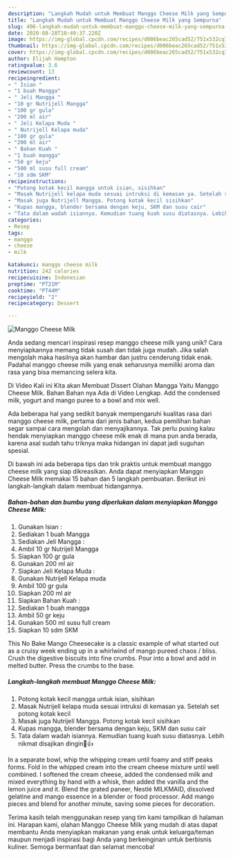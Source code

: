 ```yaml
---
description: "Langkah Mudah untuk Membuat Manggo Cheese Milk yang Sempurna"
title: "Langkah Mudah untuk Membuat Manggo Cheese Milk yang Sempurna"
slug: 406-langkah-mudah-untuk-membuat-manggo-cheese-milk-yang-sempurna
date: 2020-08-20T10:49:37.220Z
image: https://img-global.cpcdn.com/recipes/d006beac265cad52/751x532cq70/manggo-cheese-milk-foto-resep-utama.jpg
thumbnail: https://img-global.cpcdn.com/recipes/d006beac265cad52/751x532cq70/manggo-cheese-milk-foto-resep-utama.jpg
cover: https://img-global.cpcdn.com/recipes/d006beac265cad52/751x532cq70/manggo-cheese-milk-foto-resep-utama.jpg
author: Elijah Hampton
ratingvalue: 3.6
reviewcount: 13
recipeingredient:
- " Isian "
- "1 buah Mangga"
- " Jeli Mangga "
- "10 gr Nutrijell Mangga"
- "100 gr gula"
- "200 ml air"
- " Jeli Kelapa Muda "
- " Nutrijell Kelapa muda"
- "100 gr gula"
- "200 ml air"
- " Bahan Kuah "
- "1 buah mangga"
- "50 gr keju"
- "500 ml susu full cream"
- "10 sdm SKM"
recipeinstructions:
- "Potong kotak kecil mangga untuk isian, sisihkan"
- "Masak Nutrijell kelapa muda sesuai intruksi di kemasan ya. Setelah set potong kotak kecil"
- "Masak juga Nutrijell Mangga. Potong kotak kecil sisihkan"
- "Kupas mangga, blender bersama dengan keju, SKM dan susu cair"
- "Tata dalam wadah isiannya. Kemudian tuang kuah susu diatasnya. Lebih nikmat disajikan dingin🤩👍"
categories:
- Resep
tags:
- manggo
- cheese
- milk

katakunci: manggo cheese milk 
nutrition: 242 calories
recipecuisine: Indonesian
preptime: "PT21M"
cooktime: "PT44M"
recipeyield: "2"
recipecategory: Dessert

---
```



![Manggo Cheese Milk](https://img-global.cpcdn.com/recipes/d006beac265cad52/751x532cq70/manggo-cheese-milk-foto-resep-utama.jpg)

Anda sedang mencari inspirasi resep manggo cheese milk yang unik? Cara menyiapkannya memang tidak susah dan tidak juga mudah. Jika salah mengolah maka hasilnya akan hambar dan justru cenderung tidak enak. Padahal manggo cheese milk yang enak seharusnya memiliki aroma dan rasa yang bisa memancing selera kita.

Di Video Kali ini Kita akan Membuat Dissert Olahan Mangga Yaitu Manggo Cheese Milk. Bahan Bahan nya Ada di Video Lengkap. Add the condensed milk, yogurt and mango puree to a bowl and mix well.

Ada beberapa hal yang sedikit banyak mempengaruhi kualitas rasa dari manggo cheese milk, pertama dari jenis bahan, kedua pemilihan bahan segar sampai cara mengolah dan menyajikannya. Tak perlu pusing kalau hendak menyiapkan manggo cheese milk enak di mana pun anda berada, karena asal sudah tahu triknya maka hidangan ini dapat jadi suguhan spesial.


Di bawah ini ada beberapa tips dan trik praktis untuk membuat manggo cheese milk yang siap dikreasikan. Anda dapat menyiapkan Manggo Cheese Milk memakai 15 bahan dan 5 langkah pembuatan. Berikut ini langkah-langkah dalam membuat hidangannya.

<!--inarticleads1-->

##### Bahan-bahan dan bumbu yang diperlukan dalam menyiapkan Manggo Cheese Milk:

1. Gunakan  Isian :
1. Sediakan 1 buah Mangga
1. Sediakan  Jeli Mangga :
1. Ambil 10 gr Nutrijell Mangga
1. Siapkan 100 gr gula
1. Gunakan 200 ml air
1. Siapkan  Jeli Kelapa Muda :
1. Gunakan  Nutrijell Kelapa muda
1. Ambil 100 gr gula
1. Siapkan 200 ml air
1. Siapkan  Bahan Kuah :
1. Sediakan 1 buah mangga
1. Ambil 50 gr keju
1. Gunakan 500 ml susu full cream
1. Siapkan 10 sdm SKM


This No Bake Mango Cheesecake is a classic example of what started out as a cruisy week ending up in a whirlwind of mango pureed chaos / bliss. Crush the digestive biscuits into fine crumbs. Pour into a bowl and add in melted butter. Press the crumbs to the base. 

<!--inarticleads2-->

##### Langkah-langkah membuat Manggo Cheese Milk:

1. Potong kotak kecil mangga untuk isian, sisihkan
1. Masak Nutrijell kelapa muda sesuai intruksi di kemasan ya. Setelah set potong kotak kecil
1. Masak juga Nutrijell Mangga. Potong kotak kecil sisihkan
1. Kupas mangga, blender bersama dengan keju, SKM dan susu cair
1. Tata dalam wadah isiannya. Kemudian tuang kuah susu diatasnya. Lebih nikmat disajikan dingin🤩👍


In a separate bowl, whip the whipping cream until foamy and stiff peaks forms. Fold in the whipped cream into the cream cheese mixture until well combined. I softened the cream cheese, added the condensed milk and mixed everything by hand with a whisk, then added the vanilla and the lemon juice and it. Blend the grated paneer, Nestlé MILKMAID, dissolved gelatine and mango essence in a blender or food processor. Add mango pieces and blend for another minute, saving some pieces for decoration. 

Terima kasih telah menggunakan resep yang tim kami tampilkan di halaman ini. Harapan kami, olahan Manggo Cheese Milk yang mudah di atas dapat membantu Anda menyiapkan makanan yang enak untuk keluarga/teman maupun menjadi inspirasi bagi Anda yang berkeinginan untuk berbisnis kuliner. Semoga bermanfaat dan selamat mencoba!
